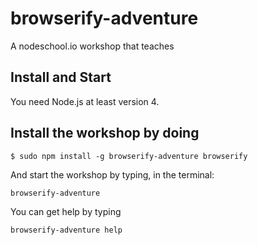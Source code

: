 # browserify-adventure

A nodeschool.io workshop that teaches 

## Install and Start

You need Node.js at least version 4.

## Install the workshop by doing


`$ sudo npm install -g browserify-adventure browserify`

And start the workshop by typing, in the terminal:

`browserify-adventure`

You can get help by typing

`browserify-adventure help`